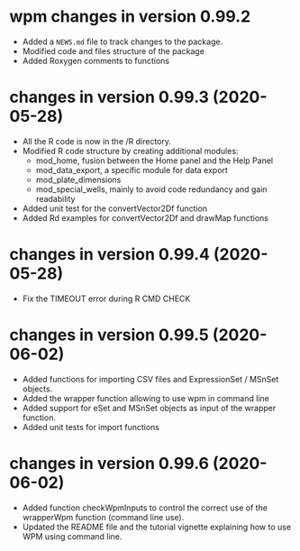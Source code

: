 # wpm changes in version 0.99.2

* Added a `NEWS.md` file to track changes to the package.
* Modified code and files structure of the package
* Added Roxygen comments to functions

# changes in version 0.99.3 (2020-05-28)

* All the R code is now in the /R directory.
* Modified R code structure by creating additional modules:
    * mod_home, fusion between the Home panel and the Help Panel
    * mod_data_export, a specific module for data export
    * mod_plate_dimensions
    * mod_special_wells, mainly to avoid code redundancy and gain readability
* Added unit test for the convertVector2Df function
* Added Rd examples for convertVector2Df and drawMap functions


# changes in version 0.99.4 (2020-05-28)
* Fix the TIMEOUT error during R CMD CHECK

# changes in version 0.99.5 (2020-06-02)
* Added functions for importing CSV files and ExpressionSet / MSnSet objects.
* Added the wrapper function allowing to use wpm in command line
* Added support for eSet and MSnSet objects as input of the wrapper function.
* Added unit tests for import functions


# changes in version 0.99.6 (2020-06-02)
* Added function checkWpmInputs to control the correct use of the wrapperWpm 
function (command line use).
* Updated the README file and the tutorial vignette explaining how to use WPM 
using command line.

